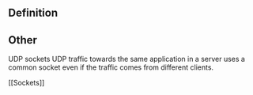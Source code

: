 ## Definition

## Other
UDP sockets UDP traffic towards the same application in a server uses a common socket even if the traffic comes from different clients.

[[Sockets]]